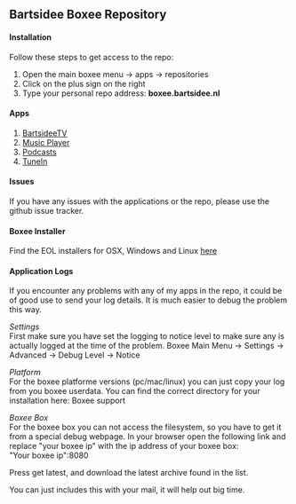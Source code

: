 ## Bartsidee Boxee Repository

#### Installation
Follow these steps to get access to the repo:

1. Open the main boxee menu -> apps -> repositories
2. Click on the plus sign on the right
3. Type your personal repo address: **boxee.bartsidee.nl**

#### Apps    
1. [BartsideeTV](https://github.com/bartsidee/bartsidee-boxee/wiki/BartsideeTv)
2. [Music Player](https://github.com/bartsidee/bartsidee-boxee/wiki/Music-Player)
3. [Podcasts](https://github.com/bartsidee/bartsidee-boxee/wiki/Podcasts)
4. [TuneIn](https://github.com/bartsidee/bartsidee-boxee/wiki/TuneIn)

#### Issues
If you have any issues with the applications or the repo, please use the github issue tracker.

#### Boxee Installer
Find the EOL installers for OSX, Windows and Linux [here](https://github.com/bartsidee/boxee-packages/.)

#### Application Logs
If you encounter any problems with any of my apps in the repo, it could be of good use to send your log details. It is much easier to debug the problem this way.

_Settings_    
First make sure you have set the logging to notice level to make sure any is actually logged at the time of the problem.
Boxee Main Menu -> Settings -> Advanced -> Debug Level -> Notice

_Platform_    
For the boxee platforme versions (pc/mac/linux) you can just copy your log from you boxee userdata. You can find the correct directory for your installation here: Boxee support

_Boxee Box_    
For the boxee box you can not access the filesystem, so you have to get it from a special debug webpage. In your browser open the following link and replace "your boxee ip" with the ip address of your boxee box:    
"Your boxee ip":8080       
    
Press get latest, and download the latest archive found in the list.

You can just includes this with your mail, it will help out big time.
